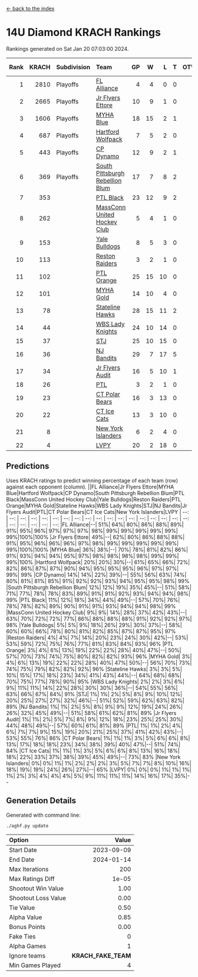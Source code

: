 [<- back to the index](readme.md)
# 14U Diamond KRACH Rankings
Rankings generated on Sat Jan 20 07:03:00 2024.

Rank|KRACH|Subdivision|Team|GP|W|L|T|OTW|OTL|SoS|Exp Wins|Win Diff
---:|---:|:---|:---|---:|---:|---:|---:|---:|---:|---:|---:|---:
1|2810|Playoffs|[FL Alliance](https://gamesheetstats.com/seasons/3663/teams/156905/schedule)|4|4|0|0|0|0|93|4.8|-0.0
2|2665|Playoffs|[Jr Flyers Ettore](https://gamesheetstats.com/seasons/3663/teams/140817/schedule)|10|9|1|0|0|1|357|9.9|0.0
3|1606|Playoffs|[MYHA Blue](https://gamesheetstats.com/seasons/3663/teams/140816/schedule)|18|15|2|1|2|0|353|16.4|0.0
4|687|Playoffs|[Hartford Wolfpack](https://gamesheetstats.com/seasons/3663/teams/140814/schedule)|7|5|2|0|0|1|381|5.9|0.0
5|443|Playoffs|[CP Dynamo](https://gamesheetstats.com/seasons/3663/teams/140823/schedule)|12|9|2|1|0|0|217|10.4|0.0
6|369|Playoffs|[South Pittsburgh Rebellion Blum](https://gamesheetstats.com/seasons/3663/teams/140812/schedule)|17|7|8|2|0|0|932|8.9|0.0
7|353||[PTL Black](https://gamesheetstats.com/seasons/3663/teams/140815/schedule)|23|12|9|2|1|0|779|13.8|-0.0
8|262||[MassConn United Hockey Club](https://gamesheetstats.com/seasons/3663/teams/140810/schedule)|5|4|1|0|0|0|135|4.9|0.0
9|153||[Yale Bulldogs](https://gamesheetstats.com/seasons/3663/teams/156906/schedule)|8|5|3|0|1|0|124|5.9|0.0
10|113||[Reston Raiders](https://gamesheetstats.com/seasons/3663/teams/140829/schedule)|3|2|1|0|0|0|106|2.9|0.0
11|102||[PTL Orange](https://gamesheetstats.com/seasons/3663/teams/140821/schedule)|25|15|10|0|1|1|154|15.9|0.0
12|101||[MYHA Gold](https://gamesheetstats.com/seasons/3663/teams/140824/schedule)|14|10|4|0|0|1|49|10.9|0.0
13|78||[Stateline Hawks](https://gamesheetstats.com/seasons/3663/teams/140813/schedule)|28|15|11|2|1|1|236|16.9|0.0
14|44||[WBS Lady Knights](https://gamesheetstats.com/seasons/3663/teams/140825/schedule)|24|10|14|0|0|0|284|10.9|0.0
15|37||[STJ](https://gamesheetstats.com/seasons/3663/teams/140822/schedule)|25|10|15|0|1|1|191|10.9|0.0
16|36||[NJ Bandits](https://gamesheetstats.com/seasons/3663/teams/140811/schedule)|29|7|17|5|0|0|400|10.4|0.0
17|34||[Jr Flyers Audit](https://gamesheetstats.com/seasons/3663/teams/140819/schedule)|16|5|10|1|0|0|109|6.4|0.0
18|26||[PTL](https://gamesheetstats.com/seasons/3663/teams/140827/schedule)|3|2|1|0|0|0|15|2.9|0.0
19|23||[CT Polar Bears](https://gamesheetstats.com/seasons/3663/teams/140818/schedule)|16|3|13|0|0|0|488|3.9|0.0
20|22||[CT Ice Cats](https://gamesheetstats.com/seasons/3663/teams/140826/schedule)|13|3|10|0|0|1|215|3.9|0.0
21|8||[New York Islanders](https://gamesheetstats.com/seasons/3663/teams/140832/schedule)|6|2|4|0|0|0|30|2.9|0.0
22|4||[LVPY](https://gamesheetstats.com/seasons/3663/teams/140820/schedule)|20|2|18|0|0|0|52|2.9|0.0

## Predictions
Uses KRACH ratings to predict winning percentage of each team (row) against each opponent (column).
||FL Alliance|Jr Flyers Ettore|MYHA Blue|Hartford Wolfpack|CP Dynamo|South Pittsburgh Rebellion Blum|PTL Black|MassConn United Hockey Club|Yale Bulldogs|Reston Raiders|PTL Orange|MYHA Gold|Stateline Hawks|WBS Lady Knights|STJ|NJ Bandits|Jr Flyers Audit|PTL|CT Polar Bears|CT Ice Cats|New York Islanders|LVPY
| --: | --: | --: | --: | --: | --: | --: | --: | --: | --: | --: | --: | --: | --: | --: | --: | --: | --: | --: | --: | --: | --: | --: 
|FL Alliance|--| 51%| 64%| 80%| 86%| 88%| 89%| 91%| 95%| 96%| 97%| 97%| 97%| 98%| 99%| 99%| 99%| 99%| 99%| 99%|100%|100%
|Jr Flyers Ettore| 49%|--| 62%| 80%| 86%| 88%| 88%| 91%| 95%| 96%| 96%| 96%| 97%| 98%| 99%| 99%| 99%| 99%| 99%| 99%|100%|100%
|MYHA Blue| 36%| 38%|--| 70%| 78%| 81%| 82%| 86%| 91%| 93%| 94%| 94%| 95%| 97%| 98%| 98%| 98%| 98%| 99%| 99%| 99%|100%
|Hartford Wolfpack| 20%| 20%| 30%|--| 61%| 65%| 66%| 72%| 82%| 86%| 87%| 87%| 90%| 94%| 95%| 95%| 95%| 96%| 97%| 97%| 99%| 99%
|CP Dynamo| 14%| 14%| 22%| 39%|--| 55%| 56%| 63%| 74%| 80%| 81%| 81%| 85%| 91%| 92%| 92%| 93%| 94%| 95%| 95%| 98%| 99%
|South Pittsburgh Rebellion Blum| 12%| 12%| 19%| 35%| 45%|--| 51%| 58%| 71%| 77%| 78%| 78%| 83%| 89%| 91%| 91%| 92%| 93%| 94%| 94%| 98%| 99%
|PTL Black| 11%| 12%| 18%| 34%| 44%| 49%|--| 57%| 70%| 76%| 78%| 78%| 82%| 89%| 90%| 91%| 91%| 93%| 94%| 94%| 98%| 99%
|MassConn United Hockey Club|  9%|  9%| 14%| 28%| 37%| 42%| 43%|--| 63%| 70%| 72%| 72%| 77%| 86%| 88%| 88%| 88%| 91%| 92%| 92%| 97%| 98%
|Yale Bulldogs|  5%|  5%|  9%| 18%| 26%| 29%| 30%| 37%|--| 58%| 60%| 60%| 66%| 78%| 80%| 81%| 82%| 85%| 87%| 87%| 95%| 97%
|Reston Raiders|  4%|  4%|  7%| 14%| 20%| 23%| 24%| 30%| 42%|--| 53%| 53%| 59%| 72%| 75%| 76%| 77%| 81%| 83%| 84%| 93%| 96%
|PTL Orange|  3%|  4%|  6%| 13%| 19%| 22%| 22%| 28%| 40%| 47%|--| 50%| 57%| 70%| 73%| 74%| 75%| 80%| 82%| 82%| 93%| 96%
|MYHA Gold|  3%|  4%|  6%| 13%| 19%| 22%| 22%| 28%| 40%| 47%| 50%|--| 56%| 70%| 73%| 74%| 75%| 79%| 82%| 82%| 92%| 96%
|Stateline Hawks|  3%|  3%|  5%| 10%| 15%| 17%| 18%| 23%| 34%| 41%| 43%| 44%|--| 64%| 68%| 68%| 70%| 75%| 77%| 78%| 90%| 95%
|WBS Lady Knights|  2%|  2%|  3%|  6%|  9%| 11%| 11%| 14%| 22%| 28%| 30%| 30%| 36%|--| 54%| 55%| 56%| 63%| 66%| 67%| 84%| 91%
|STJ|  1%|  1%|  2%|  5%|  8%|  9%| 10%| 12%| 20%| 25%| 27%| 27%| 32%| 46%|--| 51%| 52%| 59%| 62%| 63%| 82%| 89%
|NJ Bandits|  1%|  1%|  2%|  5%|  8%|  9%|  9%| 12%| 19%| 24%| 26%| 26%| 32%| 45%| 49%|--| 51%| 58%| 61%| 62%| 81%| 89%
|Jr Flyers Audit|  1%|  1%|  2%|  5%|  7%|  8%|  9%| 12%| 18%| 23%| 25%| 25%| 30%| 44%| 48%| 49%|--| 57%| 60%| 61%| 81%| 89%
|PTL|  1%|  1%|  2%|  4%|  6%|  7%|  7%|  9%| 15%| 19%| 20%| 21%| 25%| 37%| 41%| 42%| 43%|--| 53%| 55%| 76%| 86%
|CT Polar Bears|  1%|  1%|  1%|  3%|  5%|  6%|  6%|  8%| 13%| 17%| 18%| 18%| 23%| 34%| 38%| 39%| 40%| 47%|--| 51%| 74%| 84%
|CT Ice Cats|  1%|  1%|  1%|  3%|  5%|  6%|  6%|  8%| 13%| 16%| 18%| 18%| 22%| 33%| 37%| 38%| 39%| 45%| 49%|--| 73%| 83%
|New York Islanders|  0%|  0%|  1%|  1%|  2%|  2%|  2%|  3%|  5%|  7%|  7%|  8%| 10%| 16%| 18%| 19%| 19%| 24%| 26%| 27%|--| 65%
|LVPY|  0%|  0%|  0%|  1%|  1%|  1%|  1%|  2%|  3%|  4%|  4%|  4%|  5%|  9%| 11%| 11%| 11%| 14%| 16%| 17%| 35%|--

## Generation Details

Generated with command line:
```
./aghf.py update
```

| Option | Value |
| :----- | ----: |
| Start Date | 2023-09-09 |
| End Date | 2024-01-14 |
| Max Iterations | 200 |
| Max Ratings Diff | 1e-05 |
| Shootout Win Value | 1.00 |
| Shootout Loss Value | 0.00 |
| Tie Value | 0.50 |
| Alpha Value | 0.85 |
| Bonus Points | 0.00 |
| Fake Ties | 0 |
| Alpha Games | 1 |
| Ignore teams | __KRACH_FAKE_TEAM__ |
| Min Games Played | 4 |

